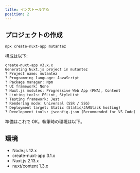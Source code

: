 ```yaml
---
title: インストールする
position: 2
---
```


## プロジェクトの作成

```
npx create-nuxt-app mutantez
```

構成は以下:

```
create-nuxt-app v3.x.x
Generating Nuxt.js project in mutantez
? Project name: mutantez
? Programming language: JavaScript
? Package manager: Npm
? UI framework: None
? Nuxt.js modules: Progressive Web App (PWA), Content
? Linting tools: ESLint, StyleLint
? Testing framework: Jest
? Rendering mode: Universal (SSR / SSG)
? Deployment target: Static (Static/JAMStack hosting)
? Development tools: jsconfig.json (Recommended for VS Code)
```

準備はこれで OK。執筆時の環境は以下。

## 環境

- Node.js 12.x
- create-nuxt-app 3.1.x
- Nuxt.js 2.13.x
- nuxt/content 1.3.x
